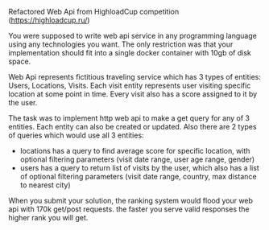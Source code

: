 Refactored Web Api from HighloadCup competition (https://highloadcup.ru/)

You were supposed to write web api service in any programming language using any technologies you want.
The only restriction was that your implementation should fit into a single docker container with 10gb of disk space.

Web Api represents fictitious traveling service which has 3 types of entities: Users, Locations, Visits. 
Each visit entity represents user visiting specific location at some point in time. Every visit also has a score assigned to it by the user.

The task was to implement http web api to make a get query for any of 3 entities. Each entity can also be created or updated.
Also there are 2 types of queries which would use all 3 entities: 
- locations has a query to find average score for specific location, with optional filtering parameters (visit date range, user age range, gender)
- users has a query to return list of visits by the user, which also has a list of optional filtering parameters (visit date range, country, max distance to nearest city)

When you submit your solution, the ranking system would flood your web api with 170k get/post requests. the faster you serve valid responses the higher rank you will get.